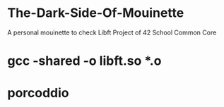 # The-Dark-Side-Of-Mouinette
A personal mouinette to check Libft Project of 42 School Common Core


# gcc -shared -o libft.so *.o

# porcoddio